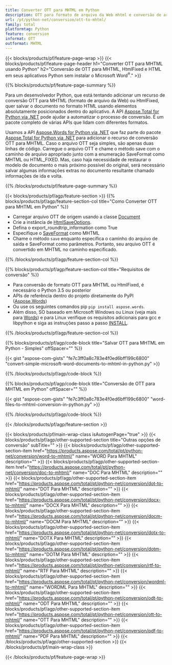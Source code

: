```yaml
---
title: Converter OTT para MHTML em Python
description: OTT para formato de arquivo da Web mhtml e conversão de arquivo HtmlFixed em seus aplicativos Python sem usar o Microsoft Word 
url: /pt/python-net/conversion/ott-to-mhtml/
family: total
platformtag: Python
feature: conversion
informat: OTT
outformat: MHTML
---
```

{{< blocks/products/pf/feature-page-wrap >}}
{{< blocks/products/pf/feature-page-header h1="Converter OTT para MHTML usando Python" h2="Conversão de OTT para MHTML, HtmlFixed e HTML em seus aplicativos Python sem instalar o Microsoft Word<sup>&reg;</sup>." >}}

{{% blocks/products/pf/feature-page-summary %}}

Para um desenvolvedor Python, que está tentando adicionar um recurso de conversão OTT para MHTML (formato de arquivo da Web) ou HtmlFixed, quer salvar o documento no formato HTML usando elementos absolutamente posicionados dentro do aplicativo. A API [Aspose.Total for Python via .NET](https://products.aspose.com/total/python-net/) pode ajudar a automatizar o processo de conversão. É um pacote completo de várias APIs que lidam com diferentes formatos. 

Usamos a API [Aspose.Words for Python via .NET](https://products.aspose.com/words/python-net/) que faz parte do pacote [Aspose.Total for Python via .NET](https://products.aspose.com/total/python-net/) para adicionar o recurso de conversão OTT para MHTML. Caso o arquivo OTT seja simples, são apenas duas linhas de código. Carregue o arquivo OTT e chame o método save com o caminho de arquivo apropriado junto com a enumeração SaveFormat como MHTML ou HTML_FIXED. Mas, caso haja necessidade de restaurar o modelo de documento o mais próximo possível do original, será necessário salvar algumas informações extras no documento resultante chamado informações de ida e volta.

{{% /blocks/products/pf/feature-page-summary %}}

{{< blocks/products/pf/agp/feature-section >}}
{{% blocks/products/pf/agp/feature-section-col title="Como Converter OTT para MHTML em Python" %}}
- Carregar arquivo OTT de origem usando a classe [Document](https://reference.aspose.com/words/python-net/aspose.words/document/)
- Crie a instância de [HtmlSaveOptions](https://reference.aspose.com/words/python-net/aspose.words.saving/htmlsaveoptions/).
- Defina o export_roundtrip_information como True
- Especifique o [SaveFormat](https://reference.aspose.com/words/python-net/aspose.words/saveformat/) como MHTML
- Chame o método `save` enquanto especifica o caminho do arquivo de saída e SaveFormat como parâmetros. Portanto, seu arquivo OTT é convertido em MHTML no caminho especificado.

{{% /blocks/products/pf/agp/feature-section-col %}}

{{% blocks/products/pf/agp/feature-section-col title="Requisitos de conversão" %}}

- Para conversão de formato OTT para MHTML ou HtmlFixed, é necessário o Python 3.5 ou posterior
- APIs de referência dentro do projeto diretamente do PyPI ([Aspose.Words](https://pypi.org/project/aspose-words/))
- Ou use os seguintes comandos pip ```pip install aspose.words```.
- Além disso, SO baseado em Microsoft Windows ou Linux (veja mais para [Words](https://docs.aspose.com/words/python-net/system-requirements/)) e para Linux verifique os requisitos adicionais para gcc e libpython e siga as instruções passo a passo [INSTALL](https://docs.aspose.com/words/python-net/installation/).
 

{{% /blocks/products/pf/agp/feature-section-col %}}

{{% blocks/products/pf/agp/code-block title="Salvar OTT para MHTML em Python - Simples" offSpacer="" %}}

{{< gist "aspose-com-gists" "fe7c3ff0a8c783e4f0ed6bff199c6800" "convert-simple-microsoft-word-documents-to-mhtml-in-python.py" >}}

{{% /blocks/products/pf/agp/code-block %}}

{{% blocks/products/pf/agp/code-block title="Conversão de OTT para MHTML em Python" offSpacer="" %}}

{{< gist "aspose-com-gists" "fe7c3ff0a8c783e4f0ed6bff199c6800" "word-files-to-mhtml-conversion-in-python.py" >}}

{{% /blocks/products/pf/agp/code-block %}}

{{< /blocks/products/pf/agp/feature-section >}}

{{< blocks/products/pf/main-wrap-class isAutogenPage="true" >}}
{{< blocks/products/pf/agp/other-supported-section title="Outras opções de conversão" subTitle="" >}}
{{< blocks/products/pf/agp/other-supported-section-item href="https://products.aspose.com/total/pt/python-net/conversion/word-to-mhtml/" name="WORD Para MHTML" description="" >}}
{{< blocks/products/pf/agp/other-supported-section-item href="https://products.aspose.com/total/pt/python-net/conversion/doc-to-mhtml/" name="DOC Para MHTML" description="" >}}
{{< blocks/products/pf/agp/other-supported-section-item href="https://products.aspose.com/total/pt/python-net/conversion/dot-to-mhtml/" name="DOT Para MHTML" description="" >}}
{{< blocks/products/pf/agp/other-supported-section-item href="https://products.aspose.com/total/pt/python-net/conversion/docx-to-mhtml/" name="DOCX Para MHTML" description="" >}}
{{< blocks/products/pf/agp/other-supported-section-item href="https://products.aspose.com/total/pt/python-net/conversion/docm-to-mhtml/" name="DOCM Para MHTML" description="" >}}
{{< blocks/products/pf/agp/other-supported-section-item href="https://products.aspose.com/total/pt/python-net/conversion/dotx-to-mhtml/" name="DOTX Para MHTML" description="" >}}
{{< blocks/products/pf/agp/other-supported-section-item href="https://products.aspose.com/total/pt/python-net/conversion/dotm-to-mhtml/" name="DOTM Para MHTML" description="" >}}
{{< blocks/products/pf/agp/other-supported-section-item href="https://products.aspose.com/total/pt/python-net/conversion/rtf-to-mhtml/" name="RTF Para MHTML" description="" >}}
{{< blocks/products/pf/agp/other-supported-section-item href="https://products.aspose.com/total/pt/python-net/conversion/wordml-to-mhtml/" name="WORDML Para MHTML" description="" >}}
{{< blocks/products/pf/agp/other-supported-section-item href="https://products.aspose.com/total/pt/python-net/conversion/odt-to-mhtml/" name="ODT Para MHTML" description="" >}}
{{< blocks/products/pf/agp/other-supported-section-item href="https://products.aspose.com/total/pt/python-net/conversion/ott-to-mhtml/" name="OTT Para MHTML" description="" >}}
{{< blocks/products/pf/agp/other-supported-section-item href="https://products.aspose.com/total/pt/python-net/conversion/pdf-to-mhtml/" name="PDF Para MHTML" description="" >}}
{{< /blocks/products/pf/agp/other-supported-section >}}
{{< /blocks/products/pf/main-wrap-class >}}

{{< /blocks/products/pf/feature-page-wrap >}}